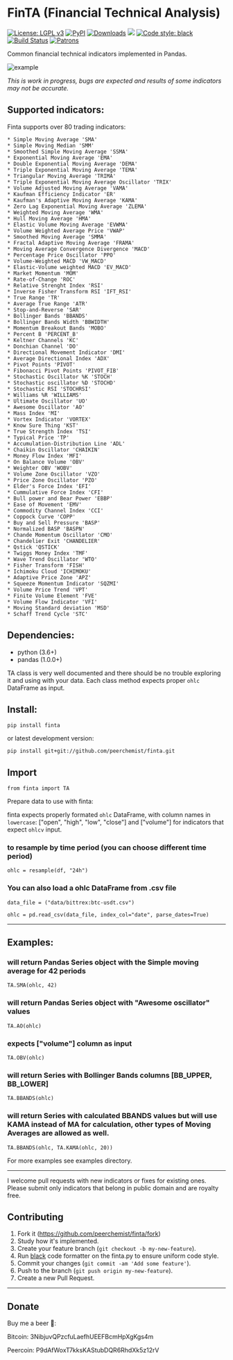 # FinTA (Financial Technical Analysis)

[![License: LGPL v3](https://img.shields.io/badge/License-LGPL%20v3-blue.svg)](https://www.gnu.org/licenses/lgpl-3.0)
[![PyPI](https://img.shields.io/pypi/v/finta.svg?style=flat-square)](https://pypi.python.org/pypi/finta/)
[![Downloads](https://pepy.tech/badge/finta/month)](https://pepy.tech/project/finta/month)
[![](https://img.shields.io/badge/python-3.6+-blue.svg)](https://www.python.org/download/releases/3.6.0/)
[![Code style: black](https://img.shields.io/badge/code%20style-black-000000.svg)](https://github.com/ambv/black)
[![Build Status](https://travis-ci.org/peerchemist/finta.svg?branch=master)](https://travis-ci.org/peerchemist/finta)
[![Patrons](https://img.shields.io/liberapay/patrons/peerchemist.svg?logo=liberapay)](https://img.shields.io/liberapay/patrons/peerchemist.svg?logo=liberapay)

Common financial technical indicators implemented in Pandas.

![example](examples/plot.png)

*This is work in progress, bugs are expected and results of some indicators
may not be accurate.*

## Supported indicators:

Finta supports over 80 trading indicators:

```
* Simple Moving Average 'SMA'
* Simple Moving Median 'SMM'
* Smoothed Simple Moving Average 'SSMA'
* Exponential Moving Average 'EMA'
* Double Exponential Moving Average 'DEMA'
* Triple Exponential Moving Average 'TEMA'
* Triangular Moving Average 'TRIMA'
* Triple Exponential Moving Average Oscillator 'TRIX'
* Volume Adjusted Moving Average 'VAMA'
* Kaufman Efficiency Indicator 'ER'
* Kaufman's Adaptive Moving Average 'KAMA'
* Zero Lag Exponential Moving Average 'ZLEMA'
* Weighted Moving Average 'WMA'
* Hull Moving Average 'HMA'
* Elastic Volume Moving Average 'EVWMA'
* Volume Weighted Average Price 'VWAP'
* Smoothed Moving Average 'SMMA'
* Fractal Adaptive Moving Average 'FRAMA'
* Moving Average Convergence Divergence 'MACD'
* Percentage Price Oscillator 'PPO'
* Volume-Weighted MACD 'VW_MACD'
* Elastic-Volume weighted MACD 'EV_MACD'
* Market Momentum 'MOM'
* Rate-of-Change 'ROC'
* Relative Strenght Index 'RSI'
* Inverse Fisher Transform RSI 'IFT_RSI'
* True Range 'TR'
* Average True Range 'ATR'
* Stop-and-Reverse 'SAR'
* Bollinger Bands 'BBANDS'
* Bollinger Bands Width 'BBWIDTH'
* Momentum Breakout Bands 'MOBO'
* Percent B 'PERCENT_B'
* Keltner Channels 'KC'
* Donchian Channel 'DO'
* Directional Movement Indicator 'DMI'
* Average Directional Index 'ADX'
* Pivot Points 'PIVOT'
* Fibonacci Pivot Points 'PIVOT_FIB'
* Stochastic Oscillator %K 'STOCH'
* Stochastic oscillator %D 'STOCHD'
* Stochastic RSI 'STOCHRSI'
* Williams %R 'WILLIAMS'
* Ultimate Oscillator 'UO'
* Awesome Oscillator 'AO'
* Mass Index 'MI'
* Vortex Indicator 'VORTEX'
* Know Sure Thing 'KST'
* True Strength Index 'TSI'
* Typical Price 'TP'
* Accumulation-Distribution Line 'ADL'
* Chaikin Oscillator 'CHAIKIN'
* Money Flow Index 'MFI'
* On Balance Volume 'OBV'
* Weighter OBV 'WOBV'
* Volume Zone Oscillator 'VZO'
* Price Zone Oscillator 'PZO'
* Elder's Force Index 'EFI'
* Cummulative Force Index 'CFI'
* Bull power and Bear Power 'EBBP'
* Ease of Movement 'EMV'
* Commodity Channel Index 'CCI'
* Coppock Curve 'COPP'
* Buy and Sell Pressure 'BASP'
* Normalized BASP 'BASPN'
* Chande Momentum Oscillator 'CMO'
* Chandelier Exit 'CHANDELIER'
* Qstick 'QSTICK'
* Twiggs Money Index 'TMF'
* Wave Trend Oscillator 'WTO'
* Fisher Transform 'FISH'
* Ichimoku Cloud 'ICHIMOKU'
* Adaptive Price Zone 'APZ'
* Squeeze Momentum Indicator 'SQZMI'
* Volume Price Trend 'VPT'
* Finite Volume Element 'FVE'
* Volume Flow Indicator 'VFI'
* Moving Standard deviation 'MSD'
* Schaff Trend Cycle 'STC'
```

## Dependencies:

-   python (3.6+)
-   pandas (1.0.0+)

TA class is very well documented and there should be no trouble
exploring it and using with your data. Each class method expects proper `ohlc` DataFrame as input.

## Install:

`pip install finta`

or latest development version:

`pip install git+git://github.com/peerchemist/finta.git`

## Import

`from finta import TA`

Prepare data to use with finta:

finta expects properly formated `ohlc` DataFrame, with column names in `lowercase`:
["open", "high", "low", "close"] and ["volume"] for indicators that expect `ohlcv` input.

### to resample by time period (you can choose different time period)
`ohlc = resample(df, "24h")`

### You can also load a ohlc DataFrame from .csv file

`data_file = ("data/bittrex:btc-usdt.csv")`

`ohlc = pd.read_csv(data_file, index_col="date", parse_dates=True)`

____________________________________________________________________________

## Examples:

### will return Pandas Series object with the Simple moving average for 42 periods
`TA.SMA(ohlc, 42)`

### will return Pandas Series object with "Awesome oscillator" values
`TA.AO(ohlc)`

### expects ["volume"] column as input
`TA.OBV(ohlc)`

### will return Series with Bollinger Bands columns [BB_UPPER, BB_LOWER]
`TA.BBANDS(ohlc)`

### will return Series with calculated BBANDS values but will use KAMA instead of MA for calculation, other types of Moving Averages are allowed as well.
`TA.BBANDS(ohlc, TA.KAMA(ohlc, 20))`


For more examples see examples directory.

------------------------------------------------------------------------

I welcome pull requests with new indicators or fixes for existing ones.
Please submit only indicators that belong in public domain and are
royalty free.

## Contributing

1. Fork it (https://github.com/peerchemist/finta/fork)
2. Study how it's implemented.
3. Create your feature branch (`git checkout -b my-new-feature`).
4. Run [black](https://github.com/ambv/black) code formatter on the finta.py to ensure uniform code style.
5. Commit your changes (`git commit -am 'Add some feature'`).
6. Push to the branch (`git push origin my-new-feature`).
7. Create a new Pull Request.

------------------------------------------------------------------------

## Donate

Buy me a beer 🍺:

Bitcoin: 3NibjuvQPzcfuLaefhUEEFBcmHpXgKgs4m

Peercoin: P9dAfWoxT7kksKAStubDQR6RhdXk5z12rV
